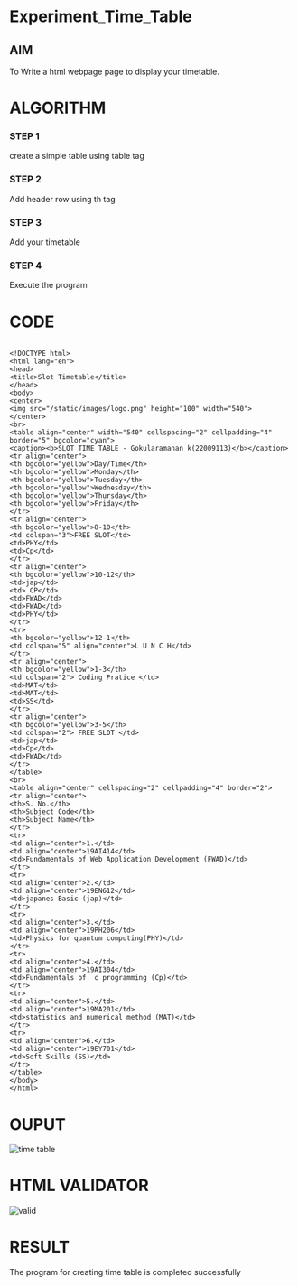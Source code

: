 # Experiment_Time_Table

## AIM
To Write a html webpage page to display your timetable.

# ALGORITHM
### STEP 1
create a simple table using table tag

### STEP 2
Add header row using th tag

### STEP 3
Add your timetable

### STEP 4
Execute the program

# CODE
```

<!DOCTYPE html>
<html lang="en">
<head>
<title>Slot Timetable</title>
</head>
<body>
<center>
<img src="/static/images/logo.png" height="100" width="540">
</center>
<br>
<table align="center" width="540" cellspacing="2" cellpadding="4" border="5" bgcolor="cyan">
<caption><b>SLOT TIME TABLE - Gokularamanan k(22009113)</b></caption>
<tr align="center">
<th bgcolor="yellow">Day/Time</th>
<th bgcolor="yellow">Monday</th>
<th bgcolor="yellow">Tuesday</th>
<th bgcolor="yellow">Wednesday</th>
<th bgcolor="yellow">Thursday</th>
<th bgcolor="yellow">Friday</th>
</tr>
<tr align="center">
<th bgcolor="yellow">8-10</th>
<td colspan="3">FREE SLOT</td>
<td>PHY</td>
<td>Cp</td>
</tr>
<tr align="center">
<th bgcolor="yellow">10-12</th>
<td>jap</td>
<td> CP</td>
<td>FWAD</td>
<td>FWAD</td>
<td>PHY</td>
</tr>
<tr>
<th bgcolor="yellow">12-1</th>
<td colspan="5" align="center">L U N C H</td>
</tr>
<tr align="center">
<th bgcolor="yellow">1-3</th>
<td colspan="2"> Coding Pratice </td>
<td>MAT</td>
<td>MAT</td>
<td>SS</td>
</tr>
<tr align="center">
<th bgcolor="yellow">3-5</th>
<td colspan="2"> FREE SLOT </td>
<td>jap</td>
<td>Cp</td>
<td>FWAD</td>
</tr>
</table>
<br>
<table align="center" cellspacing="2" cellpadding="4" border="2">
<tr align="center">
<th>S. No.</th>
<th>Subject Code</th>
<th>Subject Name</th>
</tr>
<tr>
<td align="center">1.</td>
<td align="center">19AI414</td>
<td>Fundamentals of Web Application Development (FWAD)</td>
</tr>
<tr>
<td align="center">2.</td>
<td align="center">19EN612</td>
<td>japanes Basic (jap)</td>
</tr>
<tr>
<td align="center">3.</td>
<td align="center">19PH206</td>
<td>Physics for quantum computing(PHY)</td>
</tr>
<tr>
<td align="center">4.</td>
<td align="center">19AI304</td>
<td>Fundamentals of  c programming (Cp)</td>
</tr>
<tr>
<td align="center">5.</td>
<td align="center">19MA201</td>
<td>statistics and numerical method (MAT)</td>
</tr>
<tr>
<td align="center">6.</td>
<td align="center">19EY701</td>
<td>Soft Skills (SS)</td>
</tr>
</table>
</body>
</html>
```

# OUPUT
![time table](https://user-images.githubusercontent.com/119518996/215162465-9378c7a1-b46c-4ac4-aad8-b9593c32de5f.png)


# HTML  VALIDATOR
![valid](https://user-images.githubusercontent.com/119518996/215162553-2713db8a-8153-4c74-b756-acb08f3794f0.png)


# RESULT
The program for creating time table is completed successfully
